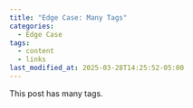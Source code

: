 ```yaml
---
title: "Edge Case: Many Tags"
categories:
  - Edge Case
tags:
  - content
  - links
last_modified_at: 2025-03-28T14:25:52-05:00
---
```


This post has many tags.
